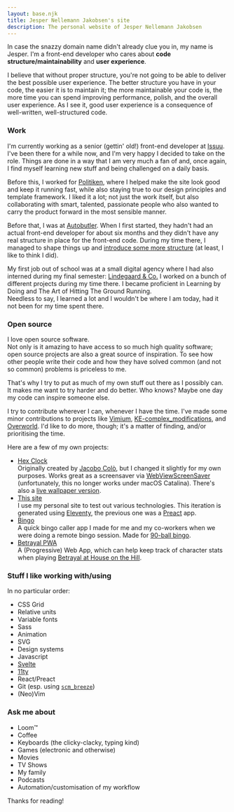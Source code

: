 ```yaml
---
layout: base.njk
title: Jesper Nellemann Jakobsen's site
description: The personal website of Jesper Nellemann Jakobsen
---
```


In case the snazzy domain name didn't already clue you in, my name is Jesper. I'm a front-end developer who cares about **code structure/maintainability** and **user experience**.

I believe that without proper structure, you're not going to be able to deliver the best possible user experience. The better structure you have in your code, the easier it is to maintain it; the more maintainable your code is, the more time you can spend improving performance, polish, and the overall user experience. As I see it, good user experience is a consequence of well-written, well-structured code.

### Work

I'm currently working as a senior (gettin' old!) front-end developer at [Issuu](https://issuu.com). I've been there for a while now, and I'm very happy I decided to take on the role. Things are done in a way that I am very much a fan of and, once again, I find myself learning new stuff and being challenged on a daily basis.

Before this, I worked for [Politiken](https://pol.dk), where I helped make the site look good and keep it running fast, while also staying true to our design principles and template framework. I liked it a lot; not just the work itself, but also collaborating with smart, talented, passionate people who also wanted to carry the product forward in the most sensible manner.

Before that, I was at [Autobutler](https://autobutler.dk). When I first started, they hadn't had an actual front-end developer for about six months and they didn't have any real structure in place for the front-end code. During my time there, I managed to shape things up and [introduce some more structure](https://autobutler.dk/design) (at least, I like to think I did).

My first job out of school was at a small digital agency where I had also interned during my final semester: [Lindegaard & Co.](https://lindegaard.dk)
I worked on a bunch of different projects during my time there. I became proficient in Learning by Doing and The Art of Hitting The Ground Running.  
Needless to say, I learned a lot and I wouldn't be where I am today, had it not been for my time spent there.

### Open source

I love open source software.  
Not only is it amazing to have access to so much high quality software; open source projects are also a great source of inspiration. To see how other people write their code and how they have solved common (and not so common) problems is priceless to me.

That's why I try to put as much of my own stuff out there as I possibly can. It makes me want to try harder and do better. Who knows? Maybe one day my code can inspire someone else.

I try to contribute wherever I can, whenever I have the time. I've made some minor contributions to projects like [Vimium](https://github.com/philc/vimium), [KE-complex_modifications](https://github.com/pqrs-org/KE-complex_modifications), and [Overworld](https://github.com/danielgrijalva/overworld). I'd like to do more, though; it's a matter of finding, and/or prioritising the time.

Here are a few of my own projects:

- [Hex Clock](https://github.com/bingocaller/hex-clock)  
  Originally created by [Jacobo Colò](https://jacopocolo.com/hexclock/), but I changed it slightly for my own purposes. Works great as a screensaver via [WebViewScreenSaver](https://github.com/liquidx/webviewscreensaver) (unfortunately, this no longer works under macOS Catalina). There's also a [live wallpaper version](https://github.com/bingocaller/hex_clock_wallpaper).
- [This site](https://github.com/bingocaller/jespers.site)  
  I use my personal site to test out various technologies. This iteration is generated using [Eleventy](https://11ty.dev), the previous one was a [Preact](https://preactjs.com/) app.
- [Bingo](https://github.com/bingocaller/bingo)  
  A quick bingo caller app I made for me and my co-workers when we were doing a remote bingo session. Made for [90-ball bingo](https://en.wikipedia.org/wiki/Bingo_(British_version)).
- [Betrayal PWA](https://github.com/bingocaller/betrayal-pwa)  
  A (Progressive) Web App, which can help keep track of character stats when playing [Betrayal at House on the Hill](https://en.wikipedia.org/wiki/Betrayal_at_House_on_the_Hill).

### Stuff I like working with/using

In no particular order:

- CSS Grid
- Relative units
- Variable fonts
- Sass
- Animation
- SVG
- Design systems
- Javascript
- [Svelte](https://svelte.dev)
- [11ty](https://11ty.dev)
- React/Preact
- Git (esp. using [`scm_breeze`](https://github.com/scmbreeze/scm_breeze))
- (Neo)Vim

### Ask me about

- Loom™
- Coffee
- Keyboards (the clicky-clacky, typing kind)
- Games (electronic and otherwise)
- Movies
- TV Shows
- My family
- Podcasts
- Automation/&shy;customisation of my workflow

Thanks for reading!
